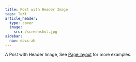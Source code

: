 ```yaml
---
title: Post with Header Image
tags: TeXt
article_header:
  type: cover
  image:
    src: /screenshot.jpg
sidebar:
  nav: docs-zh    
---
```


A Post with Header Image, See [Page layout](https://tianqi.name/jekyll-TeXt-theme/samples.html#page-layout) for more examples.

<!--more-->
